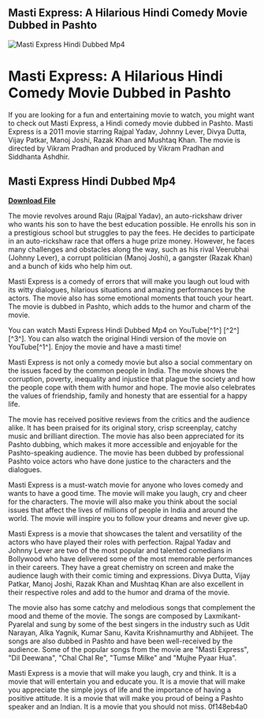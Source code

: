 ## Masti Express: A Hilarious Hindi Comedy Movie Dubbed in Pashto

 
![Masti Express Hindi Dubbed Mp4](https://encrypted-tbn3.gstatic.com/images?q=tbn:ANd9GcSo9hIxE0AF8OmH7W2N57EV5GoBuY3MDyqTUp720JrOuRJSQKxsiIKQ7os)

 
# Masti Express: A Hilarious Hindi Comedy Movie Dubbed in Pashto
 
If you are looking for a fun and entertaining movie to watch, you might want to check out Masti Express, a Hindi comedy movie dubbed in Pashto. Masti Express is a 2011 movie starring Rajpal Yadav, Johnny Lever, Divya Dutta, Vijay Patkar, Manoj Joshi, Razak Khan and Mushtaq Khan. The movie is directed by Vikram Pradhan and produced by Vikram Pradhan and Siddhanta Ashdhir.
 
## Masti Express Hindi Dubbed Mp4


[**Download File**](https://www.google.com/url?q=https%3A%2F%2Fbyltly.com%2F2tLbXu&sa=D&sntz=1&usg=AOvVaw2jKa5BkzGMyGj4vRm-PqUi)

 
The movie revolves around Raju (Rajpal Yadav), an auto-rickshaw driver who wants his son to have the best education possible. He enrolls his son in a prestigious school but struggles to pay the fees. He decides to participate in an auto-rickshaw race that offers a huge prize money. However, he faces many challenges and obstacles along the way, such as his rival Veerubhai (Johnny Lever), a corrupt politician (Manoj Joshi), a gangster (Razak Khan) and a bunch of kids who help him out.
 
Masti Express is a comedy of errors that will make you laugh out loud with its witty dialogues, hilarious situations and amazing performances by the actors. The movie also has some emotional moments that touch your heart. The movie is dubbed in Pashto, which adds to the humor and charm of the movie.
 
You can watch Masti Express Hindi Dubbed Mp4 on YouTube[^1^] [^2^] [^3^]. You can also watch the original Hindi version of the movie on YouTube[^1^]. Enjoy the movie and have a masti time!
  
Masti Express is not only a comedy movie but also a social commentary on the issues faced by the common people in India. The movie shows the corruption, poverty, inequality and injustice that plague the society and how the people cope with them with humor and hope. The movie also celebrates the values of friendship, family and honesty that are essential for a happy life.
 
The movie has received positive reviews from the critics and the audience alike. It has been praised for its original story, crisp screenplay, catchy music and brilliant direction. The movie has also been appreciated for its Pashto dubbing, which makes it more accessible and enjoyable for the Pashto-speaking audience. The movie has been dubbed by professional Pashto voice actors who have done justice to the characters and the dialogues.
 
Masti Express is a must-watch movie for anyone who loves comedy and wants to have a good time. The movie will make you laugh, cry and cheer for the characters. The movie will also make you think about the social issues that affect the lives of millions of people in India and around the world. The movie will inspire you to follow your dreams and never give up.
  
Masti Express is a movie that showcases the talent and versatility of the actors who have played their roles with perfection. Rajpal Yadav and Johnny Lever are two of the most popular and talented comedians in Bollywood who have delivered some of the most memorable performances in their careers. They have a great chemistry on screen and make the audience laugh with their comic timing and expressions. Divya Dutta, Vijay Patkar, Manoj Joshi, Razak Khan and Mushtaq Khan are also excellent in their respective roles and add to the humor and drama of the movie.
 
The movie also has some catchy and melodious songs that complement the mood and theme of the movie. The songs are composed by Laxmikant-Pyarelal and sung by some of the best singers in the industry such as Udit Narayan, Alka Yagnik, Kumar Sanu, Kavita Krishnamurthy and Abhijeet. The songs are also dubbed in Pashto and have been well-received by the audience. Some of the popular songs from the movie are "Masti Express", "Dil Deewana", "Chal Chal Re", "Tumse Milke" and "Mujhe Pyaar Hua".
 
Masti Express is a movie that will make you laugh, cry and think. It is a movie that will entertain you and educate you. It is a movie that will make you appreciate the simple joys of life and the importance of having a positive attitude. It is a movie that will make you proud of being a Pashto speaker and an Indian. It is a movie that you should not miss.
 0f148eb4a0
